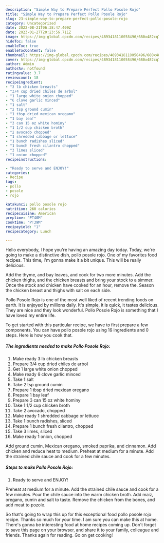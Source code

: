 ```yaml
---
description: "Simple Way to Prepare Perfect Pollo Posole Rojo"
title: "Simple Way to Prepare Perfect Pollo Posole Rojo"
slug: 23-simple-way-to-prepare-perfect-pollo-posole-rojo
category: Uncategorized
date: 2022-08-21T06:38:47.409Z
date: 2023-01-27T20:23:56.711Z
image: https://img-global.cpcdn.com/recipes/4893418110058496/680x482cq70/pollo-posole-rojo-recipe-main-photo.jpg
hideToc: false
enableToc: true
enableTocContent: false
thumbnail: https://img-global.cpcdn.com/recipes/4893418110058496/680x482cq70/pollo-posole-rojo-recipe-main-photo.jpg
cover: https://img-global.cpcdn.com/recipes/4893418110058496/680x482cq70/pollo-posole-rojo-recipe-main-photo.jpg
author: Admin
authorAv: notfound
ratingvalue: 3.7
reviewcount: 18
recipeingredient:
- "3 lb chicken breasts"
- "3/4 cup dried chiles de arbol"
- "1 large white onion chopped"
- "6 clove garlic minced"
- "1 salt"
- "2 tsp ground cumin"
- "1 tbsp dried mexican oregano"
- "1 bay leaf"
- "3 can 15 oz white hominy"
- "1 1/2 cup chicken broth"
- "2 avocado chopped"
- "1 shredded cabbage or lettuce"
- "1 bunch radishes sliced"
- "1 bunch fresh cilantro chopped"
- "3 limes sliced"
- "1 onion chopped"
recipeinstructions:

- "Ready to serve and ENJOY!"
categories:
- Recipe
tags:
- pollo
- posole
- rojo

katakunci: pollo posole rojo 
nutrition: 260 calories
recipecuisine: American
preptime: "PT40M"
cooktime: "PT39M"
recipeyield: "1"
recipecategory: Lunch

---
```



Hello everybody, I hope you're having an amazing day today. Today, we're going to make a distinctive dish, pollo posole rojo. One of my favorites food recipes. This time, I'm gonna make it a bit unique. This will be really delicious.

Add the thyme, and bay leaves, and cook for two more minutes. Add the chicken thighs, and the chicken breasts and bring your stock to a simmer. Once the stock and chicken have cooked for an hour, remove the. Season the chicken breast and thighs with salt on each side.

Pollo Posole Rojo is one of the most well liked of recent trending foods on earth. It is enjoyed by millions daily. It's simple, it is quick, it tastes delicious. They are nice and they look wonderful. Pollo Posole Rojo is something that I have loved my entire life.


To get started with this particular recipe, we have to first prepare a few components. You can have pollo posole rojo using 16 ingredients and 0 steps. Here is how you cook that.

<!--inarticleads1-->

##### The ingredients needed to make Pollo Posole Rojo:

1. Make ready 3 lb chicken breasts
1. Prepare 3/4 cup dried chiles de arbol
1. Get 1 large white onion chopped
1. Make ready 6 clove garlic minced
1. Take 1 salt
1. Take 2 tsp ground cumin
1. Prepare 1 tbsp dried mexican oregano
1. Prepare 1 bay leaf
1. Prepare 3 can 15 oz white hominy
1. Take 1 1/2 cup chicken broth
1. Take 2 avocado, chopped
1. Make ready 1 shredded cabbage or lettuce
1. Take 1 bunch radishes, sliced
1. Prepare 1 bunch fresh cilantro, chopped
1. Take 3 limes, sliced
1. Make ready 1 onion, chopped


Add ground cumin, Mexican oregano, smoked paprika, and cinnamon. Add chicken and reduce heat to medium. Preheat at medium for a minute. Add the strained chile sauce and cook for a few minutes. 

<!--inarticleads2-->

##### Steps to make Pollo Posole Rojo:


1. Ready to serve and ENJOY!

Preheat at medium for a minute. Add the strained chile sauce and cook for a few minutes. Pour the chile sauce into the warm chicken broth. Add maiz, oregano, cumin and salt to taste. Remove the chicken from the bones, and add meat to pozole. 

So that's going to wrap this up for this exceptional food pollo posole rojo recipe. Thanks so much for your time. I am sure you can make this at home. There's gonna be interesting food at home recipes coming up. Don't forget to save this page on your browser, and share it to your family, colleague and friends. Thanks again for reading. Go on get cooking!

